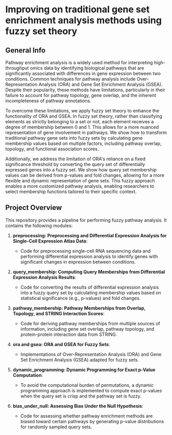 # Improving on traditional gene set enrichment analysis methods using fuzzy set theory

## General Info
Pathway enrichment analysis is a widely used method for interpreting high-throughput omics data by identifying biological pathways that are significantly associated with differences in gene expression between two conditions. Common techniques for pathway analysis include Over-Representation Analysis (ORA) and Gene Set Enrichment Analysis (GSEA). Despite their popularity, these methods have limitations, particularly in their failure to account for pathway topology, gene overlap, and the inherent incompleteness of pathway annotations.

To overcome these limitations, we apply fuzzy set theory to enhance the functionality of ORA and GSEA. In fuzzy set theory, rather than classifying elements as strictly belonging to a set or not, each element receives a degree of membership between 0 and 1. This allows for a more nuanced representation of gene involvement in pathways. We show how to transform traditional pathway gene sets into fuzzy sets by calculating gene membership values based on multiple factors, including pathway overlap, topology, and functional association scores.

Additionally, we address the limitation of ORA's reliance on a fixed significance threshold by converting the query set of differentially expressed genes into a fuzzy set. We show how query set membership values can be derived from p-values and fold changes, allowing for a more flexible and dynamic representation of gene sets. This fuzzy approach enables a more customized pathway analysis, enabling researchers to select membership functions tailored to their specific context.

## Project Overview
This repository provides a pipeline for performing fuzzy pathway analysis. It contains the following modules:

1. **preprocessing: Preprocessing and Differential Expression Analysis for Single-Cell Expression Atlas Data**:
    - Code for preprocessing single-cell RNA sequencing data and performing differential expression analysis to identify genes with significant changes in expression between conditions.

2. **query_membership: Computing Query Memberships from Differential Expression Analysis Results**:
    - Code for converting the results of differential expression analysis into a fuzzy query set by calculating membership values based on statistical significance (e.g., p-values) and fold changes.

3. **pathway_membership: Pathway Memberships from Overlap, Topology, and STRING Interaction Scores**:
    - Code for deriving pathway memberships from multiple sources of information, including gene set overlap, pathway topology, and protein-protein interaction data from STRING.

4. **ora and gsea: ORA and GSEA for Fuzzy Sets**:
    - Implementations of Over-Representation Analysis (ORA) and Gene Set Enrichment Analysis (GSEA) adapted for fuzzy sets.

5. **dynamic_programming: Dynamic Programming for Exact p-Value Computation**:
    - To avoid the computational burden of permutations, a dynamic programming approach is implemented to compute exact p-values when the query set is crisp and the pathway set is fuzzy.

6. **bias_under_null: Assessing Bias Under the Null Hypothesis**:
    - Code for assessing whether pathway enrichment methods are biased toward certain pathways by generating p-value distributions for randomly sampled query sets.
